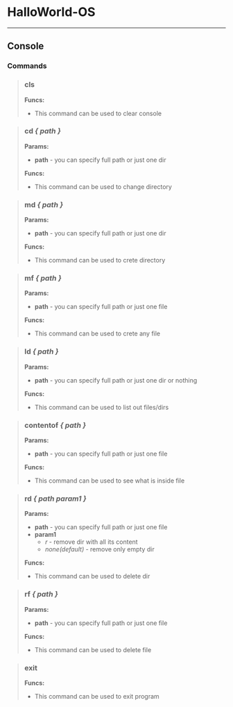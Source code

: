 # HalloWorld-OS
--- 
## Console
### Commands

> ### cls  
>     
> **Funcs:**  
> - This command can be used to clear console 

> ### cd *{ path }*  
> **Params:**  
> - **path** - you can specify full path or just one dir
>     
> **Funcs:**  
> - This command can be used to change directory  

> ### md *{ path }*  
> **Params:**  
> - **path** - you can specify full path or just one dir  
> 
> **Funcs:**  
> - This command can be used to crete directory

> ### mf *{ path }*  
> **Params:**  
> - **path** - you can specify full path or just one file  
> 
> **Funcs:**  
> - This command can be used to crete any file

> ### ld *{ path }*  
> **Params:**  
> - **path** - you can specify full path or just one dir or nothing
> 
> **Funcs:**  
> - This command can be used to list out files/dirs

> ### contentof *{ path }*
> **Params:**  
> - **path** - you can specify full path or just one file 
> 
> **Funcs:**  
> - This command can be used to see what is inside file

> ### rd *{ path param1 }*
> **Params:**  
> - **path** - you can specify full path or just one file
> - **param1**
>   - *r* - remove dir with all its content 
>   - *none(default)* - remove only empty dir
> 
> **Funcs:**  
> - This command can be used to delete dir

> ### rf *{ path }*
> **Params:**  
> - **path** - you can specify full path or just one file
> 
> **Funcs:**  
> - This command can be used to delete file

> ### exit
> 
> **Funcs:**  
> - This command can be used to exit program